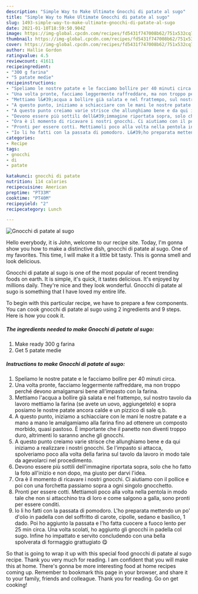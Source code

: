 ```yaml
---
description: "Simple Way to Make Ultimate Gnocchi di patate al sugo"
title: "Simple Way to Make Ultimate Gnocchi di patate al sugo"
slug: 1493-simple-way-to-make-ultimate-gnocchi-di-patate-al-sugo
date: 2021-01-10T18:59:50.904Z
image: https://img-global.cpcdn.com/recipes/fd5431f747008b62/751x532cq70/gnocchi-di-patate-al-sugo-recipe-main-photo.jpg
thumbnail: https://img-global.cpcdn.com/recipes/fd5431f747008b62/751x532cq70/gnocchi-di-patate-al-sugo-recipe-main-photo.jpg
cover: https://img-global.cpcdn.com/recipes/fd5431f747008b62/751x532cq70/gnocchi-di-patate-al-sugo-recipe-main-photo.jpg
author: Hallie Gordon
ratingvalue: 4.5
reviewcount: 41611
recipeingredient:
- "300 g farina"
- "5 patate medie"
recipeinstructions:
- "Speliamo le nostre patate e le facciamo bollire per 40 minuti circa."
- "Una volta pronte, facciamo leggermente raffreddare, ma non troppo perché devono amalgamarsi bene all&#39;impasto con la farina."
- "Mettiamo l&#39;acqua a bollire già salata e nel frattempo, sul nostro tavolo da lavoro mettiamo la farina (se avete un uovo, aggiungetelo) e sopra posiamo le nostre patate ancora calde e un pizzico di sale q.b."
- "A questo punto, iniziamo a schiacciare con le mani le nostre patate e a mano a mano le amalgamiamo alla farina fino ad ottenere un composto morbido, quasi pastoso. È importante che il panetto non diventi troppo duro, altrimenti lo saranno anche gli gnocchi."
- "A questo punto creiamo varie strisce che allunghiamo bene e da qui iniziamo a realizzare i nostri gnocchi. Se l&#39;impasto si attacca, spolveriamo poco alla volta della farina sul tavolo da lavoro in modo tale da agevolarci nel procedimento."
- "Devono essere più sottili dell&#39;immagine riportata sopra, solo che ho fatto la foto all&#39;inizio e non dopo, ma giusto per darvi l&#39;idea."
- "Ora è il momento di ricavare i nostri gnocchi. Ci aiutiamo con il pollice e poi con una forchetta passiamo sopra a ogni singolo gnocchetto."
- "Pronti per essere cotti. Mettiamoli poco alla volta nella pentola in modo tale che non si attacchino tra di loro e come salgono a galla, sono pronti per essere conditi."
- "Io li ho fatti con la passata di pomodoro. L&#39;ho preparata mettendo un po&#39; d&#39;olio in padella con del soffritto di carote, cipolle, sedano e basilico, 1 dado. Poi ho aggiunto la passata e l&#39;ho fatta cuocere a fuoco lento per 25 min circa. Una volta scolati, ho aggiunto gli gnocchi in padella col sugo. Infine ho impattato e servito concludendo con una bella spolverata di formaggio grattugiato 😋"
categories:
- Recipe
tags:
- gnocchi
- di
- patate

katakunci: gnocchi di patate 
nutrition: 114 calories
recipecuisine: American
preptime: "PT33M"
cooktime: "PT40M"
recipeyield: "2"
recipecategory: Lunch

---
```



![Gnocchi di patate al sugo](https://img-global.cpcdn.com/recipes/fd5431f747008b62/751x532cq70/gnocchi-di-patate-al-sugo-recipe-main-photo.jpg)

Hello everybody, it is John, welcome to our recipe site. Today, I'm gonna show you how to make a distinctive dish, gnocchi di patate al sugo. One of my favorites. This time, I will make it a little bit tasty. This is gonna smell and look delicious.



Gnocchi di patate al sugo is one of the most popular of recent trending foods on earth. It is simple, it's quick, it tastes delicious. It's enjoyed by millions daily. They're nice and they look wonderful. Gnocchi di patate al sugo is something that I have loved my entire life.


To begin with this particular recipe, we have to prepare a few components. You can cook gnocchi di patate al sugo using 2 ingredients and 9 steps. Here is how you cook it.

<!--inarticleads1-->

##### The ingredients needed to make Gnocchi di patate al sugo:

1. Make ready 300 g farina
1. Get 5 patate medie




<!--inarticleads2-->

##### Instructions to make Gnocchi di patate al sugo:

1. Speliamo le nostre patate e le facciamo bollire per 40 minuti circa.
1. Una volta pronte, facciamo leggermente raffreddare, ma non troppo perché devono amalgamarsi bene all&#39;impasto con la farina.
1. Mettiamo l&#39;acqua a bollire già salata e nel frattempo, sul nostro tavolo da lavoro mettiamo la farina (se avete un uovo, aggiungetelo) e sopra posiamo le nostre patate ancora calde e un pizzico di sale q.b.
1. A questo punto, iniziamo a schiacciare con le mani le nostre patate e a mano a mano le amalgamiamo alla farina fino ad ottenere un composto morbido, quasi pastoso. È importante che il panetto non diventi troppo duro, altrimenti lo saranno anche gli gnocchi.
1. A questo punto creiamo varie strisce che allunghiamo bene e da qui iniziamo a realizzare i nostri gnocchi. Se l&#39;impasto si attacca, spolveriamo poco alla volta della farina sul tavolo da lavoro in modo tale da agevolarci nel procedimento.
1. Devono essere più sottili dell&#39;immagine riportata sopra, solo che ho fatto la foto all&#39;inizio e non dopo, ma giusto per darvi l&#39;idea.
1. Ora è il momento di ricavare i nostri gnocchi. Ci aiutiamo con il pollice e poi con una forchetta passiamo sopra a ogni singolo gnocchetto.
1. Pronti per essere cotti. Mettiamoli poco alla volta nella pentola in modo tale che non si attacchino tra di loro e come salgono a galla, sono pronti per essere conditi.
1. Io li ho fatti con la passata di pomodoro. L&#39;ho preparata mettendo un po&#39; d&#39;olio in padella con del soffritto di carote, cipolle, sedano e basilico, 1 dado. Poi ho aggiunto la passata e l&#39;ho fatta cuocere a fuoco lento per 25 min circa. Una volta scolati, ho aggiunto gli gnocchi in padella col sugo. Infine ho impattato e servito concludendo con una bella spolverata di formaggio grattugiato 😋




So that is going to wrap it up with this special food gnocchi di patate al sugo recipe. Thank you very much for reading. I am confident that you will make this at home. There's gonna be more interesting food at home recipes coming up. Remember to bookmark this page in your browser, and share it to your family, friends and colleague. Thank you for reading. Go on get cooking!
